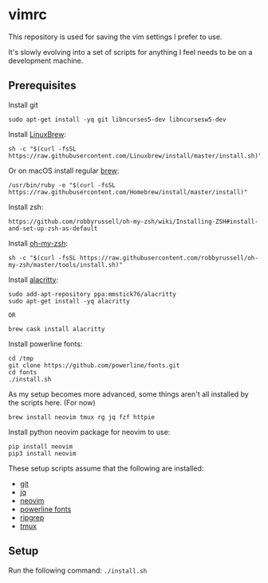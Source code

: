# vimrc
This repository is used for saving the vim settings I prefer to use.

It's slowly evolving into a set of scripts for anything I feel needs to be on a
development machine.

## Prerequisites

Install git
```
sudo apt-get install -yq git libncurses5-dev libncursesw5-dev
```

Install [LinuxBrew](https://docs.brew.sh/Homebrew-on-Linux):
```
sh -c "$(curl -fsSL https://raw.githubusercontent.com/Linuxbrew/install/master/install.sh)"
```

Or on macOS install regular [brew](https://brew.sh/):
```
/usr/bin/ruby -e "$(curl -fsSL https://raw.githubusercontent.com/Homebrew/install/master/install)"
```

Install zsh:
```
https://github.com/robbyrussell/oh-my-zsh/wiki/Installing-ZSH#install-and-set-up-zsh-as-default
```

Install [oh-my-zsh]():
```
sh -c "$(curl -fsSL https://raw.githubusercontent.com/robbyrussell/oh-my-zsh/master/tools/install.sh)"
```

Install [alacritty](https://github.com/jwilm/alacritty):
```
sudo add-apt-repository ppa:mmstick76/alacritty
sudo apt-get install -yq alacritty

OR

brew cask install alacritty
```

Install powerline fonts:
```
cd /tmp
git clone https://github.com/powerline/fonts.git
cd fonts
./install.sh
```

As my setup becomes more advanced, some things aren't all installed by the
scripts here. (For now)

```
brew install neovim tmux rg jq fzf httpie
```

Install python neovim package for neovim to use:
```
pip install neovim
pip3 install neovim
```

These setup scripts assume that the following are installed:
- [git](https://git-scm.com/)
- [jq](https://stedolan.github.io/jq/)
- [neovim](https://neovim.io/)
- [powerline fonts](https://github.com/powerline/fonts)
- [ripgrep](https://github.com/BurntSushi/ripgrep)
- [tmux](https://github.com/tmux/tmux/wiki)

## Setup
Run the following command:
`./install.sh`

